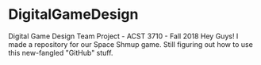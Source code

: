 # DigitalGameDesign
Digital Game Design Team Project - ACST 3710 - Fall 2018
Hey Guys! I made a repository for our Space Shmup game.
Still figuring out how to use this new-fangled "GitHub" stuff.
